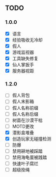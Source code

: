 ## TODO

### 1.0.0

* [X] 语言
* [X] 经验吸收无冷却
* [X] 假人
* [X] 游戏监视器
* [X] 工具缺失修复
* [X] 仙人掌扳手
* [X] 服务器视距

### 1.2.0

* [ ] 假人背包
* [ ] 假人末影箱
* [ ] 假人名称前缀
* [ ] 假人名称后缀
* [ ] 树苗在沙漠干枯
* [ ] MOTD更改
* [X] 潜影盒堆叠
* [X] 创造玩家无碰撞检测
* [ ] 防爆
* [ ] 禁用耕地被踩踏
* [ ] 禁用海龟蛋被践踏
* [ ] 快速叶子腐烂
* [ ] 超级拴绳
